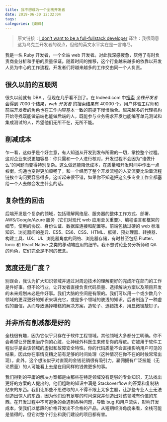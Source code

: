 ```yaml
---
title: 我不想成为一个全栈开发者
date: 2019-06-30 12:32:04
tags:
categories: [翻译]
---
```


> 原文链接：[I don't want to be a full-fullstack developer](https://artur-martsinkovskyi.github.io//2019/i-dont-want-to-be-fullstack/)
> 译注：我很同意这为乌克兰开发者的观点，但他的英文水平实在是一言难尽。

我是一名 Ruby 开发者，一个全站 web 开发者。对此我深感疲惫，厌倦了有时负责商业分析和手册的质量保证。随着时间的推移，这个行业越来越多的依靠以开发人员为中心的工作流程，开发者们将越来越多的工作交由同一个人负责。

## 很久以前的互联网

很久以前就有 DBA ，但现在几乎看不到了。在 Indeed.com 中[搜索](https://www.indeed.com/jobs?q=full+stack+web+developer&l=) *全栈开发者* 会得到 7000 个结果，*web 开发者* 的搜索结果有 40000 个。用户体验工程师和前端开发者的角色也在工作内容基本一致的前提下慢慢融合。越来越多的代理机构开始寻找既能做前端也能做后端的人，既能参与业务需求开发也能编写单元测试和集成测试的人，希望他们无所不在，无所不能。

## 削减成本

乍一看，这似乎是个好主意，有人知道从开发到发布所需的一切，掌控整个过程。这对企业来说更加容易：你只需和一个人进行核对，开发过程不会因为“谁做什么”的问题而变得特别复杂。这么做还能降低成本，在质量和开发时间中作出一点权衡。沟通也变得更加顺畅了，和一个经历了整个开发流程的人交流要比沿着流程链挨个询问要容易得多。这听起来很不错，如果你不知道把这么多专业工作全都塞给一个人去做会发生什么的话。

## 复杂性的回击

后端开发是个复杂的领域，包括理解网络层、服务器的整体工作方式、部署、AWS/Google/Azure 服务（它们对现代 web 应用至关重要）、编程语言和框架的细节，使用的协议、身份认证、数据库连接和配置等。前端包括过硬的 web 标准知识、浏览器间的差异、ES5、ES6、CSS、HTML、框架、预处理器、转换器、构建工具、UX、UI、浏览器角度的网络、浏览器存储，有时甚至包括 Flutter、Ionic 和 React Native 之类的移动端应用的细节。我不想讨论业务分析师和 QA 的角色，它们完全是不同的概念。

## 宽度还是广度？

别误会，我认为扩大知识领域并通过对周边技术的理解更好的完成所在部门的工作是件好事。但不论行业，让开发者直接负责代码质量、选择解决方案以及项目开发的未来规划未必是件好事。我们大脑的空间是有限的。我们可以用一个或少数几个领域的更深更好的知识来填充它，或是多个领域的肤浅的知识。后者制造了一种虚假的自信，从而导致选择糟糕的解决方案，造轮子、选错技术、用显微镜敲钉子。

## 并非所有削减都是好的

全栈很有趣，因为它似乎只存在于软件工程领域。其他领域大多都分工明确。你不会希望让牙医来治疗你的心脏，让神经外科医生来修复你的痔疮。它被用于软件工程似乎是由该领域的虚拟和故障安全特性。你的代码质量不会直接影响用户可见的结果，因此你在事情变糟之前有足够的时间处理（这种情况在你不在的时候常常出现）。此外，这个想法似乎对直观的金钱花销很有吸引力，雇佣拥有广泛技能（无论质量）的人可能看上去是在用同样的钱做更多的事。

我们得到的平庸的解决方案都是由那些在特定领域没有足够的专业知识，无法找出更好的方案的人提出的，他们粗略的知识中满是 Stackoverflow 的答案和复制粘贴来的东西。我们让那些不思进取的人不得不跟上太多主题，让那些专业人士无法创造出惊人的东西，因为他们没有足够的时间深究并创造出对该领域有价值的东西。在开发过程中不可避免的会遇到各种问题，导致 bug 和用户流失，影响开发成本，使我们以低廉的价格开发出不合格的产品。从短期经济角度来看，全栈可能是值得的，但它对整个行业和我们建设的项目都有害。

